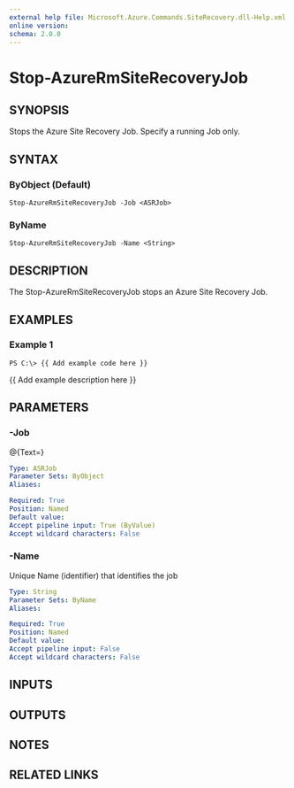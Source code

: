 ```yaml
---
external help file: Microsoft.Azure.Commands.SiteRecovery.dll-Help.xml
online version: 
schema: 2.0.0
---
```


# Stop-AzureRmSiteRecoveryJob
## SYNOPSIS
Stops the Azure Site Recovery Job.
Specify a running Job only.

## SYNTAX

### ByObject (Default)
```
Stop-AzureRmSiteRecoveryJob -Job <ASRJob>
```

### ByName
```
Stop-AzureRmSiteRecoveryJob -Name <String>
```

## DESCRIPTION
The Stop-AzureRmSiteRecoveryJob stops an Azure Site Recovery Job.

## EXAMPLES

### Example 1
```
PS C:\> {{ Add example code here }}
```

{{ Add example description here }}

## PARAMETERS

### -Job
@{Text=}

```yaml
Type: ASRJob
Parameter Sets: ByObject
Aliases: 

Required: True
Position: Named
Default value: 
Accept pipeline input: True (ByValue)
Accept wildcard characters: False
```

### -Name
Unique Name (identifier) that identifies the job

```yaml
Type: String
Parameter Sets: ByName
Aliases: 

Required: True
Position: Named
Default value: 
Accept pipeline input: False
Accept wildcard characters: False
```

## INPUTS

## OUTPUTS

## NOTES

## RELATED LINKS

